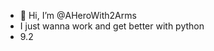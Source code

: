 - 👋 Hi, I’m @AHeroWith2Arms
- I just wanna work and get better with python
- 9.2
<!---
AHeroWith2Arms/AHeroWith2Arms is a ✨ special ✨ repository because its `README.md` (this file) appears on your GitHub profile.
You can click the Preview link to take a look at your changes.
--->
